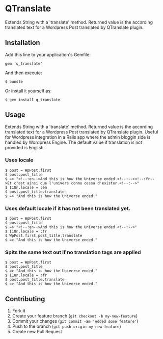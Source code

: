 # QTranslate

Extends String with a 'translate' method. Returned value is the according translated text for a Wordpress Post translated by QTranslate plugin.

## Installation

Add this line to your application's Gemfile:

    gem 'q_translate'

And then execute:

    $ bundle

Or install it yourself as:

    $ gem install q_translate

## Usage

Extends String with a 'translate' method. Returned value is the according translated text for a Wordpress Post translated by QTranslate plugin. Useful for Wordpress integration in a Rails app where the admin bloggin side is handled by Wordpress Engine. The default value if translation is not provided is English.


### Uses locale

    $ post = WpPost.first
    $ post.post_title
    $ => "<!--:en-->And this is how the Universe ended.<!--:--><!--:fr-->Et c'est ainsi que l'univers connu cessa d'exister.<!--:-->"
    $ I18n.locale = :en
    $ post.post_title.translate
    $ => "And this is how the Universe ended."

### Uses default locale if it has not been translated yet.

    $ post = WpPost.first
    $ post.post_title
    $ => "<!--:en-->And this is how the Universe ended.<!--:-->"
    $ I18n.locale = :fr
    $ WpPost.first.post_title.translate
    $ => "And this is how the Universe ended."

### Spits the same text out if no translation tags are applied

    $ post = WpPost.first
    $ post.post_title
    $ => "And this is how the Universe ended."
    $ I18n.locale = :fr
    $ post.post_title.translate
    $ => "And this is how the Universe ended."


## Contributing

1. Fork it
2. Create your feature branch (`git checkout -b my-new-feature`)
3. Commit your changes (`git commit -am 'Added some feature'`)
4. Push to the branch (`git push origin my-new-feature`)
5. Create new Pull Request
